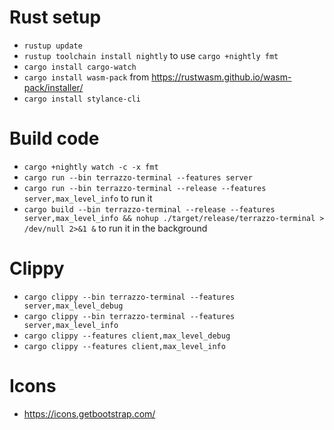 # Rust setup

- `rustup update`
- `rustup toolchain install nightly` to use `cargo +nightly fmt`
- `cargo install cargo-watch`
- `cargo install wasm-pack` from https://rustwasm.github.io/wasm-pack/installer/
- `cargo install stylance-cli`

# Build code
- `cargo +nightly watch -c -x fmt`
- `cargo run --bin terrazzo-terminal --features server`
- `cargo run --bin terrazzo-terminal --release --features server,max_level_info` to run it
- `cargo build --bin terrazzo-terminal --release --features server,max_level_info && nohup ./target/release/terrazzo-terminal > /dev/null 2>&1 &` to run it in the background

# Clippy
- `cargo clippy --bin terrazzo-terminal --features server,max_level_debug`
- `cargo clippy --bin terrazzo-terminal --features server,max_level_info`
- `cargo clippy --features client,max_level_debug`
- `cargo clippy --features client,max_level_info`

# Icons
- https://icons.getbootstrap.com/
